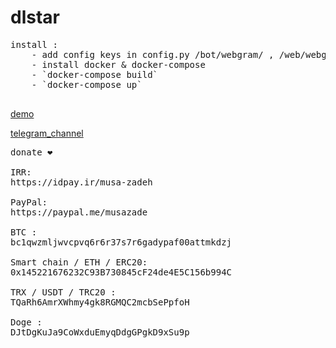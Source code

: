 # dlstar

<pre>
install : 
    - add config keys in config.py /bot/webgram/ , /web/webgram/
    - install docker & docker-compose
    - `docker-compose build`
    - `docker-compose up`

</pre>

[demo](t.me/dlstar)

[telegram_channel](t.me/userlandapp)




<pre>
donate ❤️

IRR:
https://idpay.ir/musa-zadeh

PayPal:
https://paypal.me/musazade

BTC :
bc1qwzmljwvcpvq6r6r37s7r6gadypaf00attmkdzj

Smart chain / ETH / ERC20:
0x145221676232C93B730845cF24de4E5C156b994C

TRX / USDT / TRC20 :
TQaRh6AmrXWhmy4gk8RGMQC2mcbSePpfoH

Doge :
DJtDgKuJa9CoWxduEmyqDdgGPgkD9xSu9p

</pre>
